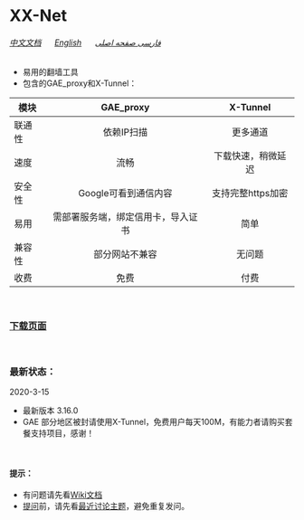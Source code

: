 # XX-Net

###### [中文文档](https://github.com/XX-net/XX-Net/wiki/%E4%B8%AD%E6%96%87%E6%96%87%E6%A1%A3) &nbsp; &nbsp; &nbsp;[English](https://github.com/XX-net/XX-Net/wiki/English-Home-Page) &nbsp; &nbsp; &nbsp;[فارسی صفحه اصلی](https://github.com/XX-net/XX-Net/wiki/Persian-home-page) 

* 易用的翻墙工具  
* 包含的GAE_proxy和X-Tunnel：  


| 模块        | GAE_proxy   | X-Tunnel  |  
| ------------- |:-------------:| :-----:| 
| 联通性| 依赖IP扫描 | 更多通道 |
| 速度 | 流畅 | 下载快速，稍微延迟 | 
| 安全性| Google可看到通信内容 | 支持完整https加密 |  
| 易用 | 需部署服务端，绑定信用卡，导入证书 | 简单  |
| 兼容性| 部分网站不兼容 | 无问题 |
| 收费  | 免费 | 付费 |  

<br>

### [__下载页面__](https://github.com/XX-net/XX-Net/blob/master/code/default/download.md)
<br>


### 最新状态：
 2020-3-15
* 最新版本 3.16.0
* GAE 部分地区被封请使用X-Tunnel，免费用户每天100M，有能力者请购买套餐支持项目，感谢！

    
  
<br>

#### 提示：  
* 有问题请先看[Wiki文档](https://github.com/XX-net/XX-Net/wiki/%E4%B8%AD%E6%96%87%E6%96%87%E6%A1%A3)
* [提问](https://github.com/XX-net/XX-Net/issues)前，请先看[最近讨论主题](https://github.com/XX-net/XX-Net/issues?q=is%3Aissue+is%3Aopen+sort%3Aupdated-desc)，避免重复发问。  
